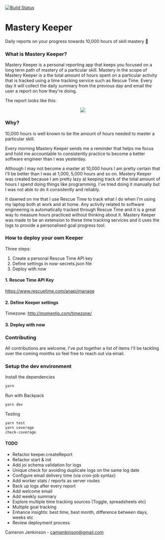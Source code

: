 [![Build Status](https://travis-ci.org/cjjenkinson/masterykeeper.svg?branch=master)](https://travis-ci.org/cjjenkinson/masterykeeper)

# Mastery Keeper

Daily reports on your progress towards 10,000 hours of skill mastery 🎩

### What is Mastery Keeper?

Mastery Keeper is a personal reporting app that keeps you focused on a long term path of mastery of a particular skill. Mastery in the scope of Mastery Keeper is a the total amount of hours spent on a particular activity that is tracked using a time tracking service such as Rescue Time. Every day it will collect the daily summary from the previous day and email the user a report on how they're doing.

The report looks like this:

<div align="center">
  <img src="https://github.com/cjjenkinson/masterykeeper/blob/beta-release-1.0.0/report.png?raw=true" />
</div>

### Why?

10,000 hours is well known to be the amount of hours needed to master a particular skill.

Every morning Mastery Keeper sends me a reminder that helps me focus and hold me accountable to consistently practice to become a better software engineer than I was yesterday.

Although I may not become a master at 10,000 hours I am pretty certain that I'll be better than I was at 1,000, 5,000 hours and so on. Mastery Keeper was created because I am pretty lazy at keeping track of the total amount of hours I spend doing things like programming. I've tried doing it manually but I was not able to do it consistently and reliably.

It dawned on me that I use Rescue Time to track what I do when I'm using my laptop both at work and at home. Any activity related to software engineering is automatically tracked through Rescue Time and it is a great way to measure hours practiced without thinking about it. Mastery Keeper was made to be an extension to these time tracking services and it uses the logs to provide a personalised goal progress tool.

### How to deploy your own Keeper

Three steps:

1. Create a personal Rescue Time API key
2. Define settings in now-secrets.json file
3. Deploy with now

#### 1. Rescue Time API Key

https://www.rescuetime.com/anapi/manage

#### 2. Define Keeper settings

Timezone: http://momentjs.com/timezone/

#### 3. Deploy with now


### Contributing

All contributions are welcome, I've put together a list of items I'll be tackling over the coming months so feel free to reach out via email.

### Setup the dev environment

Install the dependencies

```bash
yarn
```

Run with Backpack

```bash
yarn dev
```

Testing

```bash
yarn test
yarn coverage
check-coverage
```

#### TODO

- Refactor keeper.createReport
- Refactor start & init
- Add joi schema validation for logs
- Unique check for avoiding duplicate logs on the same log date
- Configure email delivery time (via cron-job syntax)
- Add worker stats / reports as server routes
- Back up logs after every report
- Add welcome email
- Add weekly summary
- Explore multiple time tracking sources (Toggle, spreadsheets etc)
- Multiple goal tracking
- Enhance insights: best time, best month, difference between days, weeks etc
- Review deployment process

Cameron Jenkinson - camjenkinson@gmail.com
